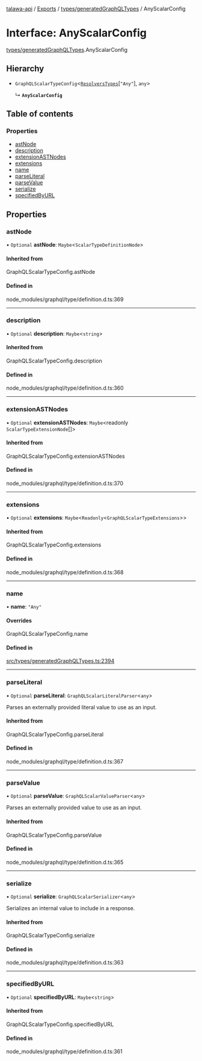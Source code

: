 [talawa-api](../README.md) / [Exports](../modules.md) / [types/generatedGraphQLTypes](../modules/types_generatedGraphQLTypes.md) / AnyScalarConfig

# Interface: AnyScalarConfig

[types/generatedGraphQLTypes](../modules/types_generatedGraphQLTypes.md).AnyScalarConfig

## Hierarchy

- `GraphQLScalarTypeConfig`\<[`ResolversTypes`](../modules/types_generatedGraphQLTypes.md#resolverstypes)[``"Any"``], `any`\>

  ↳ **`AnyScalarConfig`**

## Table of contents

### Properties

- [astNode](types_generatedGraphQLTypes.AnyScalarConfig.md#astnode)
- [description](types_generatedGraphQLTypes.AnyScalarConfig.md#description)
- [extensionASTNodes](types_generatedGraphQLTypes.AnyScalarConfig.md#extensionastnodes)
- [extensions](types_generatedGraphQLTypes.AnyScalarConfig.md#extensions)
- [name](types_generatedGraphQLTypes.AnyScalarConfig.md#name)
- [parseLiteral](types_generatedGraphQLTypes.AnyScalarConfig.md#parseliteral)
- [parseValue](types_generatedGraphQLTypes.AnyScalarConfig.md#parsevalue)
- [serialize](types_generatedGraphQLTypes.AnyScalarConfig.md#serialize)
- [specifiedByURL](types_generatedGraphQLTypes.AnyScalarConfig.md#specifiedbyurl)

## Properties

### astNode

• `Optional` **astNode**: `Maybe`\<`ScalarTypeDefinitionNode`\>

#### Inherited from

GraphQLScalarTypeConfig.astNode

#### Defined in

node_modules/graphql/type/definition.d.ts:369

___

### description

• `Optional` **description**: `Maybe`\<`string`\>

#### Inherited from

GraphQLScalarTypeConfig.description

#### Defined in

node_modules/graphql/type/definition.d.ts:360

___

### extensionASTNodes

• `Optional` **extensionASTNodes**: `Maybe`\<readonly `ScalarTypeExtensionNode`[]\>

#### Inherited from

GraphQLScalarTypeConfig.extensionASTNodes

#### Defined in

node_modules/graphql/type/definition.d.ts:370

___

### extensions

• `Optional` **extensions**: `Maybe`\<`Readonly`\<`GraphQLScalarTypeExtensions`\>\>

#### Inherited from

GraphQLScalarTypeConfig.extensions

#### Defined in

node_modules/graphql/type/definition.d.ts:368

___

### name

• **name**: ``"Any"``

#### Overrides

GraphQLScalarTypeConfig.name

#### Defined in

[src/types/generatedGraphQLTypes.ts:2394](https://github.com/PalisadoesFoundation/talawa-api/blob/6295a23/src/types/generatedGraphQLTypes.ts#L2394)

___

### parseLiteral

• `Optional` **parseLiteral**: `GraphQLScalarLiteralParser`\<`any`\>

Parses an externally provided literal value to use as an input.

#### Inherited from

GraphQLScalarTypeConfig.parseLiteral

#### Defined in

node_modules/graphql/type/definition.d.ts:367

___

### parseValue

• `Optional` **parseValue**: `GraphQLScalarValueParser`\<`any`\>

Parses an externally provided value to use as an input.

#### Inherited from

GraphQLScalarTypeConfig.parseValue

#### Defined in

node_modules/graphql/type/definition.d.ts:365

___

### serialize

• `Optional` **serialize**: `GraphQLScalarSerializer`\<`any`\>

Serializes an internal value to include in a response.

#### Inherited from

GraphQLScalarTypeConfig.serialize

#### Defined in

node_modules/graphql/type/definition.d.ts:363

___

### specifiedByURL

• `Optional` **specifiedByURL**: `Maybe`\<`string`\>

#### Inherited from

GraphQLScalarTypeConfig.specifiedByURL

#### Defined in

node_modules/graphql/type/definition.d.ts:361
